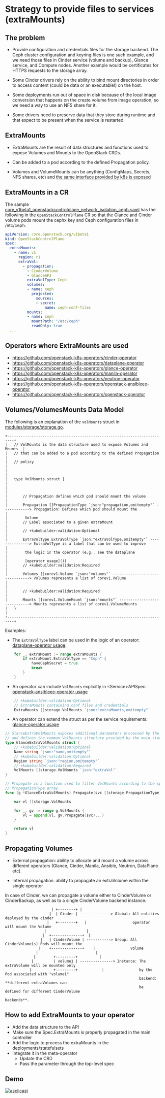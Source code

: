 # Strategy to provide files to services (extraMounts)

## The problem

- Provide configuration and credentials files for the storage backend.
  The Ceph cluster configuration and keyring files is one such
  example, and we need those files in Cinder service (volume and
  backup), Glance service, and Compute nodes. Another example would be
  certificates for HTTPS requests to the storage array.
  
- Some Cinder drivers rely on the ability to bind mount directories in
  order to access content (could be data or an executable!) on the
  host.
  
- Some deployments run out of space in disk because of the local image
  conversion that happens on the create volume from image operation,
  so we need a way to use an NFS share for it.
  
- Some drivers need to preserve data that they store during runtime
  and that expect to be present when the service is restarted.

## ExtraMounts

- ExtraMounts are the result of data structures and functions used to
  expose Volumes and Mounts to the OpenStack CRDs.

- Can be added to a pod according to the defined Propagation policy.

- Volumes and VolumeMounts can be anything (ConfigMaps, Secrets, NFS
  shares, etc) and [the same interface provided by k8s is
  exposed](https://kubernetes.io/docs/concepts/storage/volumes/)

## ExtraMounts in a CR

The sample
[core_v1beta1_openstackcontrolplane_network_isolation_ceph.yaml](https://github.com/openstack-k8s-operators/openstack-operator/blob/main/config/samples/core_v1beta1_openstackcontrolplane_network_isolation_ceph.yaml)
has the following in the `OpenStackControlPlane` CR so that the
Glance and Cinder volume pods mount the cephx key and Ceph
configuration files in /etc/ceph.

```yaml
apiVersion: core.openstack.org/v1beta1
kind: OpenStackControlPlane
spec:
  extraMounts:
    - name: v1
      region: r1
      extraVol:
        - propagation:
          - CinderVolume
          - GlanceAPI
          extraVolType: Ceph
          volumes:
          - name: ceph
            projected:
              sources:
              - secret:
                  name: ceph-conf-files
          mounts:
          - name: ceph
            mountPath: "/etc/ceph"
            readOnly: true
  ...
```

## Operators where ExtraMounts are used

- https://github.com/openstack-k8s-operators/cinder-operator
- https://github.com/openstack-k8s-operators/dataplane-operator
- https://github.com/openstack-k8s-operators/glance-operator
- https://github.com/openstack-k8s-operators/manila-operator
- https://github.com/openstack-k8s-operators/neutron-operator
- https://github.com/openstack-k8s-operators/openstack-ansibleee-operator
- https://github.com/openstack-k8s-operators/openstack-operator

## Volumes/VolumesMounts Data Model

The following is an explanation of the `volMounts` struct in
[modules/storage/storage.go](https://github.com/openstack-k8s-operators/lib-common/blob/main/modules/storage/storage.go).

```
+-------------------------------------------------------------------------+
|   // VolMounts is the data structure used to expose Volumes and Mounts  |
|   // that can be added to a pod according to the defined Propagation    |
|   // policy                                                             |
|                                                                         |
|   type VolMounts struct {                                               |
|                                                                         |
|       // Propagation defines which pod should mount the volume          |
|       Propagation []PropagationType `json:"propagation,omitempty"` ------------> Propagation: Defines which pod should mount the
|                                                                         |        Volume
|       // Label associated to a given extraMount                         |
|       // +kubebuilder:validation:Optional                               |
|       ExtraVolType ExtraVolType `json:"extraVolType,omitempty"` ---------------> ExtraVolType is a label that can be used to improve
|                                                                         |        the logic in the operator (e.g., see the dataplane
|                                                                         |        [operator usage]())
|       // +kubebuilder:validation:Required                               |
|       Volumes []corev1.Volume `json:"volumes"` --------------------------------> Volumes represents a list of corev1.Volume
|                                                                         |
|       // +kubebuilder:validation:Required                               |
|       Mounts []corev1.VolumeMount `json:"mounts"` -----------------------------> Mounts represents a list of corev1.VolumeMounts
|   }                                                                     |
+-------------------------------------------------------------------------+
```

Examples:

- The `ExtraVolType` label can be used in the logic of an operator: 
[dataplane-operator usage](https://github.com/openstack-k8s-operators/dataplane-operator/blob/5ebd8ad49a6b674c930b24f28f3da4656ac088ef/pkg/deployment/deployment.go#L224-L229).
```go
	for _, extraMount := range extraMounts {
		if extraMount.ExtraVolType == "Ceph" {
			haveCephSecret = true
			break
		}
	}
```
- An operator can include `VolMounts` explicitly in
  &lt;Service&gt;APISpec: [openstack-ansibleee-operator usage](https://github.com/openstack-k8s-operators/openstack-ansibleee-operator/blob/afe2f120aab1a0b27d0d70036d00d95c1ad7cdb0/api/v1alpha1/openstack_ansibleee_types.go#L71-L73)
```go
	// +kubebuilder:validation:Optional
	// ExtraMounts containing conf files and credentials
	ExtraMounts []storage.VolMounts `json:"extraMounts,omitempty"`
```
- An operator can extend the struct as per the service requirements: 
[glance-operator usage](https://github.com/openstack-k8s-operators/glance-operator/blob/5a38bd9e82681d456d1dcab00b7c9e7944db6178/api/v1beta1/glance_types.go#L192-L214)
```go
// GlanceExtraVolMounts exposes additional parameters processed by the glance-operator
// and defines the common VolMounts structure provided by the main storage module
type GlanceExtraVolMounts struct {
	// +kubebuilder:validation:Optional
	Name string `json:"name,omitempty"`
	// +kubebuilder:validation:Optional
	Region string `json:"region,omitempty"`
	// +kubebuilder:validation:Required
	VolMounts []storage.VolMounts `json:"extraVol"`
}

// Propagate is a function used to filter VolMounts according to the specified
// PropagationType array
func (g *GlanceExtraVolMounts) Propagate(svc []storage.PropagationType) []storage.VolMounts {

	var vl []storage.VolMounts

	for _, gv := range g.VolMounts {
		vl = append(vl, gv.Propagate(svc)...)
	}

	return vl
}
```

## Propagating Volumes

- External propagation: ability to allocate and mount a volume across
  different operators (Glance, Cinder, Manila, Ansible, Neutron,
  DataPlane etc).

- Internal propagation: ability to propagate an extraVolume within the
  single operator 

In case of Cinder, we can propagate a volume either to CinderVolume or
CinderBackup, as well as to a single CinderVolume backend instance.

```
                     | +--------+ |
                    |  | Cinder | --------------> Global: All entities deployed by the cinder
                   |   +--------+   |                     operator will mount the Volume
                  |                  |
                 |  +--------------+  |
                |   | CinderVolume | -----------> Group: All CinderVolume(s) Pods will mount the
               |    +--------------+    |                Volume
              |                          |
             |        +---------+          |
            |         | volume1 | ---------------> Instance: The extraVolume will be mounted only
           |          +---------+           |                by the Pod associated with "volume1"
                                                             backend: **different extraVolumes can
                                                             be defined for different CinderVolume
                                                             backends**.
```

## How to add ExtraMounts to your operator

- Add the data structure to the API
- Make sure the Spec.ExtraMounts is properly propagated in the main controller
- Add the logic to process the extraMounts in the deployments/statefulsets 
- Integrate it in the meta-operator
  - Update the CRD
  - Pass the parameter through the top-level spec

## Demo

[![asciicast](https://asciinema.org/a/533951.svg)](https://asciinema.org/a/533951)
